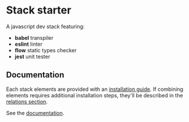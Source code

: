 # Stack starter

A javascript dev stack featuring:

+ **babel** transpiler
+ **eslint** linter
+ **flow** static types checker
+ **jest** unit tester

## Documentation

Each stack elements are provided with an [installation guide](doc/elements/README.md). If combining elements requires additional installation steps, they'll be described in the [relations section](doc/relations/README.md).

See the [documentation](doc/README.md).
